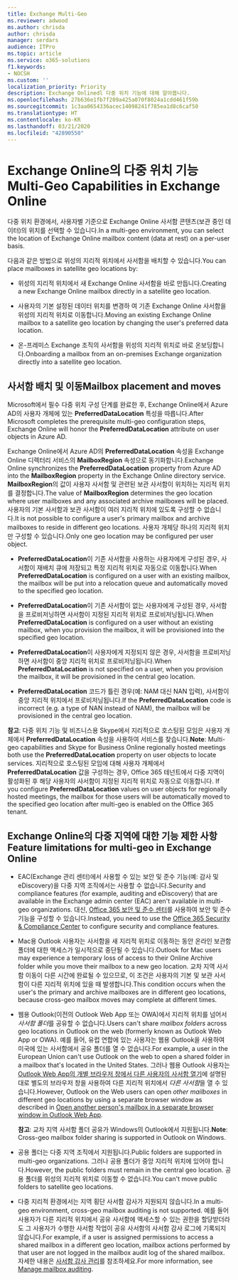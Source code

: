 ```yaml
---
title: Exchange Multi-Geo
ms.reviewer: adwood
ms.author: chrisda
author: chrisda
manager: serdars
audience: ITPro
ms.topic: article
ms.service: o365-solutions
f1.keywords:
- NOCSH
ms.custom: ''
localization_priority: Priority
description: Exchange Onlinedl 다중 위치 기능에 대해 알아봅니다.
ms.openlocfilehash: 27b636e1fb7f209a425a070f8024a1cdd461f59b
ms.sourcegitcommit: 1c3aa0654336acec14098241f785ea1d8c6caf50
ms.translationtype: HT
ms.contentlocale: ko-KR
ms.lasthandoff: 03/21/2020
ms.locfileid: "42890550"
---
```

# <a name="multi-geo-capabilities-in-exchange-online"></a><span data-ttu-id="988b6-103">Exchange Online의 다중 위치 기능</span><span class="sxs-lookup"><span data-stu-id="988b6-103">Multi-Geo Capabilities in Exchange Online</span></span>

<span data-ttu-id="988b6-104">다중 위치 환경에서, 사용자별 기준으로 Exchange Online 사서함 콘텐츠(보관 중인 데이터)의 위치를 선택할 수 있습니다.</span><span class="sxs-lookup"><span data-stu-id="988b6-104">In a multi-geo environment, you can select the location of Exchange Online mailbox content (data at rest) on a per-user basis.</span></span>

<span data-ttu-id="988b6-105">다음과 같은 방법으로 위성의 지리적 위치에서 사서함을 배치할 수 있습니다.</span><span class="sxs-lookup"><span data-stu-id="988b6-105">You can place mailboxes in satellite geo locations by:</span></span>

- <span data-ttu-id="988b6-106">위성의 지리적 위치에서 새 Exchange Online 사서함을 바로 만듭니다.</span><span class="sxs-lookup"><span data-stu-id="988b6-106">Creating a new Exchange Online mailbox directly in a satellite geo location.</span></span>

- <span data-ttu-id="988b6-107">사용자의 기본 설정된 데이터 위치를 변경하 여 기존 Exchange Online 사서함을 위성의 지리적 위치로 이동합니다.</span><span class="sxs-lookup"><span data-stu-id="988b6-107">Moving an existing Exchange Online mailbox to a satellite geo location by changing the user's preferred data location.</span></span>

- <span data-ttu-id="988b6-108">온-프레미스 Exchange 조직의 사서함을 위성의 지리적 위치로 바로 온보딩합니다.</span><span class="sxs-lookup"><span data-stu-id="988b6-108">Onboarding a mailbox from an on-premises Exchange organization directly into a satellite geo location.</span></span>

## <a name="mailbox-placement-and-moves"></a><span data-ttu-id="988b6-109">사서함 배치 및 이동</span><span class="sxs-lookup"><span data-stu-id="988b6-109">Mailbox placement and moves</span></span>

<span data-ttu-id="988b6-110">Microsoft에서 필수 다중 위치 구성 단계를 완료한 후, Exchange Online에서 Azure AD의 사용자 개체에 있는 **PreferredDataLocation** 특성을 따릅니다.</span><span class="sxs-lookup"><span data-stu-id="988b6-110">After Microsoft completes the prerequisite multi-geo configuration steps, Exchange Online will honor the **PreferredDataLocation** attribute on user objects in Azure AD.</span></span>

<span data-ttu-id="988b6-111">Exchange Online에서 Azure AD의 **PreferredDataLocation** 속성을 Exchange Online 디렉터리 서비스의 **MailboxRegion** 속성으로 동기화합니다.</span><span class="sxs-lookup"><span data-stu-id="988b6-111">Exchange Online synchronizes the **PreferredDataLocation** property from Azure AD into the **MailboxRegion** property in the Exchange Online directory service.</span></span> <span data-ttu-id="988b6-112">**MailboxRegion**의 값이 사용자 사서함 및 관련된 보관 사서함이 위치하는 지리적 위치를 결정합니다.</span><span class="sxs-lookup"><span data-stu-id="988b6-112">The value of **MailboxRegion** determines the geo location where user mailboxes and any associated archive mailboxes will be placed.</span></span> <span data-ttu-id="988b6-113">사용자의 기본 사서함과 보관 사서함이 여러 지리적 위치에 있도록 구성할 수 없습니다.</span><span class="sxs-lookup"><span data-stu-id="988b6-113">It is not possible to configure a user's primary mailbox and archive mailboxes to reside in different geo locations.</span></span> <span data-ttu-id="988b6-114">사용자 개체당 하나의 지리적 위치만 구성할 수 있습니다.</span><span class="sxs-lookup"><span data-stu-id="988b6-114">Only one geo location may be configured per user object.</span></span>

- <span data-ttu-id="988b6-115">**PreferredDataLocation**이 기존 사서함을 사용하는 사용자에게 구성된 경우, 사서함이 재배치 큐에 저장되고 특정 지리적 위치로 자동으로 이동합니다.</span><span class="sxs-lookup"><span data-stu-id="988b6-115">When **PreferredDataLocation** is configured on a user with an existing mailbox, the mailbox will be put into a relocation queue and automatically moved to the specified geo location.</span></span>

- <span data-ttu-id="988b6-116">**PreferredDataLocation**이 기존 사서함이 없는 사용자에게 구성된 경우, 사서함을 프로비저닝하면 사서함이 지정된 지리적 위치로 프로비저닝됩니다.</span><span class="sxs-lookup"><span data-stu-id="988b6-116">When **PreferredDataLocation** is configured on a user without an existing mailbox, when you provision the mailbox, it will be provisioned into the specified geo location.</span></span>

- <span data-ttu-id="988b6-117">**PreferredDataLocation**이 사용자에게 지정되지 않은 경우, 사서함을 프로비저닝하면 사서함이 중앙 지리적 위치로 프로비저닝됩니다.</span><span class="sxs-lookup"><span data-stu-id="988b6-117">When **PreferredDataLocation** is not specified on a user, when you provision the mailbox, it will be provisioned in the central geo location.</span></span>

- <span data-ttu-id="988b6-118">**PreferredDataLocation** 코드가 틀린 경우(예: NAM 대신 NAN 입력), 사서함이 중앙 지리적 위치에서 프로비저닝됩니다.</span><span class="sxs-lookup"><span data-stu-id="988b6-118">If the **PreferredDataLocation** code is incorrect (e.g. a type of NAN instead of NAM), the mailbox will be provisioned in the central geo location.</span></span>

<span data-ttu-id="988b6-119">**참고**: 다중 위치 기능 및 비즈니스용 Skype에서 지리적으로 호스팅된 모임은 사용자 개체에서 **PreferredDataLocation** 속성을 사용하여 서비스를 찾습니다.</span><span class="sxs-lookup"><span data-stu-id="988b6-119">**Note**: Multi-geo capabilities and Skype for Business Online regionally hosted meetings both use the **PreferredDataLocation** property on user objects to locate services.</span></span> <span data-ttu-id="988b6-120">지리적으로 호스팅된 모임에 대해 사용자 개체에서 **PreferredDataLocation** 값을 구성하는 경우, Office 365 테넌트에서 다중 지역이 활성화된 후 해당 사용자의 사서함이 지정된 지리적 위치로 자동으로 이동합니다. </span><span class="sxs-lookup"><span data-stu-id="988b6-120">If you configure **PreferredDataLocation** values on user objects for regionally hosted meetings, the mailbox for those users will be automatically moved to the specified geo location after multi-geo is enabled on the Office 365 tenant.</span></span>

## <a name="feature-limitations-for-multi-geo-in-exchange-online"></a><span data-ttu-id="988b6-121">Exchange Online의 다중 지역에 대한 기능 제한 사항</span><span class="sxs-lookup"><span data-stu-id="988b6-121">Feature limitations for multi-geo in Exchange Online</span></span>

- <span data-ttu-id="988b6-122">EAC(Exchange 관리 센터)에서 사용할 수 있는 보안 및 준수 기능(예: 감사 및 eDiscovery)을 다중 지역 조직에서는 사용할 수 없습니다.</span><span class="sxs-lookup"><span data-stu-id="988b6-122">Security and compliance features (for example, auditing and eDiscovery) that are available in the Exchange admin center (EAC) aren't available in multi-geo organizations.</span></span> <span data-ttu-id="988b6-123">대신, [Office 365 보안 및 준수 센터](https://support.office.com/article/7e696a40-b86b-4a20-afcc-559218b7b1b8)를 사용하여 보안 및 준수 기능을 구성할 수 있습니다.</span><span class="sxs-lookup"><span data-stu-id="988b6-123">Instead, you need to use the [Office 365 Security & Compliance Center](https://support.office.com/article/7e696a40-b86b-4a20-afcc-559218b7b1b8) to configure security and compliance features.</span></span>

- <span data-ttu-id="988b6-124">Mac용 Outlook 사용자는 사서함을 새 지리적 위치로 이동하는 동안 온라인 보관함 폴더에 대한 액세스가 일시적으로 중단될 수 있습니다.</span><span class="sxs-lookup"><span data-stu-id="988b6-124">Outlook for Mac users may experience a temporary loss of access to their Online Archive folder while you move their mailbox to a new geo location.</span></span> <span data-ttu-id="988b6-125">교차 지역 사서함 이동이 다른 시간에 완료될 수 있으므로, 이 조건은 사용자의 기본 및 보관 사서함이 다른 지리적 위치에 있을 때 발생합니다.</span><span class="sxs-lookup"><span data-stu-id="988b6-125">This condition occurs when the user's the primary and archive mailboxes are in different geo locations, because cross-geo mailbox moves may complete at different times.</span></span>

- <span data-ttu-id="988b6-126">웹용 Outlook(이전의 Outlook Web App 또는 OWA)에서 지리적 위치를 넘어서 *사서함 폴더*를 공유할 수 없습니다.</span><span class="sxs-lookup"><span data-stu-id="988b6-126">Users can't share *mailbox folders* across geo locations in Outlook on the web (formerly known as Outlook Web App or OWA).</span></span> <span data-ttu-id="988b6-127">예를 들어, 유럽 연합에 있는 사용자는 웹용 Outlook을 사용하여 미국에 있는 사서함에서 공유 폴더를 열 수 없습니다.</span><span class="sxs-lookup"><span data-stu-id="988b6-127">For example, a user in the European Union can't use Outlook on the web to open a shared folder in a mailbox that's located in the United States.</span></span> <span data-ttu-id="988b6-128">그러나 웹용 Outlook 사용자는 [Outlook Web App의 개별 브라우저 창에서 다른 사용자의 사서함 열기](https://support.office.com/article/A909AD30-E413-40B5-A487-0EA70B763081#__toc372210362)에 설명된 대로 별도의 브라우저 창을 사용하여 다른 지리적 위치에서 *다른 사서함*을 열 수 있습니다.</span><span class="sxs-lookup"><span data-stu-id="988b6-128">However, Outlook on the Web users can open *other mailboxes* in different geo locations by using a separate browser window as described in [Open another person's mailbox in a separate browser window in Outlook Web App](https://support.office.com/article/A909AD30-E413-40B5-A487-0EA70B763081#__toc372210362).</span></span>

  <span data-ttu-id="988b6-129">**참고**: 교차 지역 사서함 폴더 공유가 Windows의 Outlook에서 지원됩니다.</span><span class="sxs-lookup"><span data-stu-id="988b6-129">**Note**: Cross-geo mailbox folder sharing is supported in Outlook on Windows.</span></span>

- <span data-ttu-id="988b6-130">공용 폴더는 다중 지역 조직에서 지원됩니다.</span><span class="sxs-lookup"><span data-stu-id="988b6-130">Public folders are supported in multi-geo organizations.</span></span> <span data-ttu-id="988b6-131">그러나 공용 폴더가 중앙 지리적 위치에 있어야 합니다.</span><span class="sxs-lookup"><span data-stu-id="988b6-131">However, the public folders must remain in the central geo location.</span></span> <span data-ttu-id="988b6-132">공용 폴더를 위성의 지리적 위치로 이동할 수 없습니다.</span><span class="sxs-lookup"><span data-stu-id="988b6-132">You can't move public folders to satellite geo locations.</span></span>

- <span data-ttu-id="988b6-133">다중 지리적 환경에서는 지역 횡단 사서함 감사가 지원되지 않습니다.</span><span class="sxs-lookup"><span data-stu-id="988b6-133">In a multi-geo environment, cross-geo mailbox auditing is not supported.</span></span> <span data-ttu-id="988b6-134">예를 들어 사용자가 다른 지리적 위치에서 공유 사서함에 액세스할 수 있는 권한을 할당받더라도 그 사용자가 수행한 사서함 작업이 공유 사서함의 사서함 감사 로그에 기록되지 않습니다.</span><span class="sxs-lookup"><span data-stu-id="988b6-134">For example, if a user is assigned permissions to access a shared mailbox in a different geo location, mailbox actions performed by that user are not logged in the mailbox audit log of the shared mailbox.</span></span> <span data-ttu-id="988b6-135">자세한 내용은 [사서함 감사 관리](https://docs.microsoft.com/microsoft-365/compliance/enable-mailbox-auditing?view=o365-worldwide)를 참조하세요.</span><span class="sxs-lookup"><span data-stu-id="988b6-135">For more information, see [Manage mailbox auditing](https://docs.microsoft.com/microsoft-365/compliance/enable-mailbox-auditing?view=o365-worldwide).</span></span>
